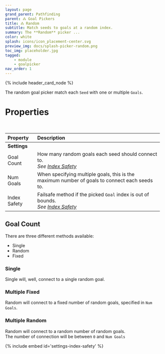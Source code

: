 ```yaml
---
layout: page
grand_parent: Pathfinding
parent: 🝓 Goal Pickers
title: 🝓 Random
subtitle: Match seeds to goals at a random index.
summary: The **Random** picker ...
color: white
splash: icons/icon_placement-center.svg
preview_img: docs/splash-picker-random.png
toc_img: placeholder.jpg
tagged: 
    - module
    - goalpicker
nav_order: 1
---
```


{% include header_card_node %}

The random goal picker match each `Seed` with one or multiple `Goals`.

# Properties
<br>

| Property       | Description          |
|:-------------|:------------------|
|**Settings**||
| Goal Count           | How many random goals each seed should connect to.<br>*See [Index Safety](#index-safety)* |
| Num Goals           | When specifying multiple goals, this is the maximum number of goals to connect each seeds to. |
| Index Safety           | Failsafe method if the picked `Goal` index is out of bounds.<br>*See [Index Safety](#index-safety)* |

## Goal Count

There are three different methods available:
- Single
- Random
- Fixed

### Single
Single will, well, connect to a single random goal.

### Multiple Fixed
Random will connect to a fixed number of random goals, specified in `Num Goals`.

### Multiple Random
Random will connect to a random number of random goals.  
The number of connection will be between `0` and `Num Goals`

{% include embed id='settings-index-safety' %}